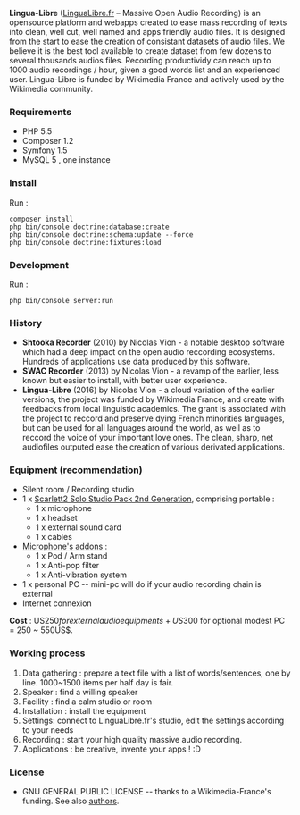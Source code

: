 **Lingua-Libre** ([LinguaLibre.fr](http://lingualibre.fr) – Massive Open Audio Recording) is an opensource platform and webapps created to ease mass recording of texts into clean, well cut, well named and apps friendly audio files. It is designed from the start to ease the creation of consistant datasets of audio files. We believe it is the best tool available to create dataset from few dozens to several thousands audios files. Recording productividy can reach up to 1000 audio recordings / hour, given a good words list and an experienced user. Lingua-Libre is funded by Wikimedia France and actively used by the Wikimedia community.

### Requirements

 - PHP 5.5
 - Composer 1.2
 - Symfony 1.5
 - MySQL 5 , one instance

### Install
Run :
```
composer install
php bin/console doctrine:database:create
php bin/console doctrine:schema:update --force
php bin/console doctrine:fixtures:load
```

### Development
Run :

```
php bin/console server:run
```

### History
- **Shtooka Recorder** (2010) by Nicolas Vion - a notable desktop software which had a deep impact on the open audio reccording ecosystems. Hundreds of applications use data produced by this software.
- **SWAC Recorder** (2013) by Nicolas Vion - a revamp of the earlier, less known but easier to install, with better user experience.
- **Lingua-Libre** (2016) by Nicolas Vion - a cloud variation of the earlier versions, the project was funded by Wikimedia France, and create with feedbacks from local linguistic academics. The grant is associated with the project to reccord and preserve dying French minorities languages, but can be used for all languages around the world, as well as to reccord the voice of your important love ones. The clean, sharp, net audiofiles outputed ease the creation of various derivated applications.

### Equipment (recommendation)
- Silent room / Recording studio
- 1 x [Scarlett2 Solo Studio Pack 2nd Generation](https://www.amazon.com/dp/B01E6T54E2/), comprising portable :
  - 1 x microphone
  - 1 x headset
  - 1 x external sound card
  - 1 x cables
- [Microphone's addons](https://www.amazon.com/dp/B01KHMUQ2M/) :
  - 1 x Pod / Arm stand
  - 1 x Anti-pop filter
  - 1 x Anti-vibration system
- 1 x personal PC -- mini-pc will do if your audio recording chain is external
- Internet connexion

**Cost** : US$250 for external audio equipments  + US$300 for optional modest PC  = 250 ~ 550US$.

### Working process
1. Data gathering : prepare a text file with a list of words/sentences, one by line. 1000~1500 items per half day is fair.
2. Speaker : find a willing speaker
3. Facility : find a calm studio or room 
4. Installation : install the equipment
5. Settings: connect to LinguaLibre.fr's studio, edit the settings according to your needs
6. Recording : start your high quality massive audio recording.
7. Applications : be creative, invente your apps ! :D

### License
- GNU GENERAL PUBLIC LICENSE -- thanks to a Wikimedia-France's funding.
See also [authors](https://github.com/wikimedia-france/Lingua-Libre/blob/master/AUTHORS).
